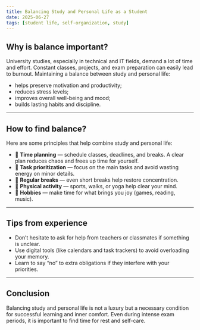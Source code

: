 ```yaml
---
title: Balancing Study and Personal Life as a Student
date: 2025-06-27
tags: [student life, self-organization, study]
---
```


## Why is balance important?

University studies, especially in technical and IT fields, demand a lot of time and effort. Constant classes, projects, and exam preparation can easily lead to burnout. Maintaining a balance between study and personal life:

- helps preserve motivation and productivity;
- reduces stress levels;
- improves overall well-being and mood;
- builds lasting habits and discipline.

---

## How to find balance?

Here are some principles that help combine study and personal life:

- 🔹 **Time planning** — schedule classes, deadlines, and breaks. A clear plan reduces chaos and frees up time for yourself.
- 🔹 **Task prioritization** — focus on the main tasks and avoid wasting energy on minor details.
- 🔹 **Regular breaks** — even short breaks help restore concentration.
- 🔹 **Physical activity** — sports, walks, or yoga help clear your mind.
- 🔹 **Hobbies** — make time for what brings you joy (games, reading, music).

---

## Tips from experience

- Don’t hesitate to ask for help from teachers or classmates if something is unclear.
- Use digital tools (like calendars and task trackers) to avoid overloading your memory.
- Learn to say “no” to extra obligations if they interfere with your priorities.

---

## Conclusion

Balancing study and personal life is not a luxury but a necessary condition for successful learning and inner comfort. Even during intense exam periods, it is important to find time for rest and self-care.


